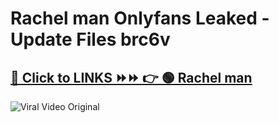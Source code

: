 
 # Rachel man Onlyfans Leaked - Update Files brc6v

## <h2><a href="https://clipsfans.com/Rachel_man&ref=git">🔗 Click to LINKS ⏩⏩ 👉 🟢 Rachel man </a></h2>

<a href="https://clipsfans.com/Rachel_man&ref=git" rel="nofollow" data-target="animated-image.originalLink"><img src="https://i.ibb.co.com/xMMVF88/686577567.gif" alt="Viral Video Original" style="max-width: 100%; display: inline-block;" data-target="animated-image.originalImage"></a>

